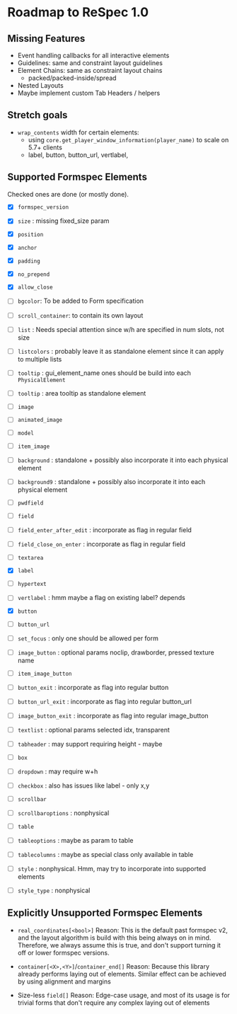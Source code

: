 # Roadmap to ReSpec 1.0

## Missing Features
- Event handling callbacks for all interactive elements
- Guidelines: same and constraint layout guidelines
- Element Chains: same as constraint layout chains
  - packed/packed-inside/spread
- Nested Layouts
- Maybe implement custom Tab Headers / helpers

## Stretch goals
- `wrap_contents` width for certain elements:
  - using `core.get_player_window_information(player_name)` to scale on 5.7+ clients
  - label, button, button_url, vertlabel,



## Supported Formspec Elements

Checked ones are done (or mostly done).

- [x] `formspec_version`
- [x] `size` : missing fixed_size param
- [x] `position`
- [x] `anchor`
- [x] `padding`
- [x] `no_prepend`
- [x] `allow_close`
- [ ] `bgcolor`: To be added to Form specification

- [ ] `scroll_container`: to contain its own layout
- [ ] `list` : Needs special attention since w/h are specified in num slots, not size
- [ ] `listcolors` : probably leave it as standalone element since it can apply to multiple lists
- [ ] `tooltip` : gui_element_name ones should be build into each `PhysicalElement`
- [ ] `tooltip` : area tooltip as standalone element
- [ ] `image`
- [ ] `animated_image`
- [ ] `model`
- [ ] `item_image`
- [ ] `background` : standalone + possibly also incorporate it into each physical element
- [ ] `background9` : standalone + possibly also incorporate it into each physical element
- [ ] `pwdfield`
- [ ] `field`
- [ ] `field_enter_after_edit` : incorporate as flag in regular field
- [ ] `field_close_on_enter` : incorporate as flag in regular field
- [ ] `textarea`
- [x] `label`
- [ ] `hypertext`
- [ ] `vertlabel` : hmm maybe a flag on existing label? depends
- [x] `button`
- [ ] `button_url`
- [ ] `set_focus` : only one should be allowed per form
- [ ] `image_button` : optional params noclip, drawborder, pressed texture name
- [ ] `item_image_button`
- [ ] `button_exit` : incorporate as flag into regular button
- [ ] `button_url_exit` : incorporate as flag into regular button_url
- [ ] `image_button_exit` : incorporate as flag into regular image_button
- [ ] `textlist` : optional params selected idx, transparent
- [ ] `tabheader` : may support requiring height - maybe
- [ ] `box`
- [ ] `dropdown` : may require w+h
- [ ] `checkbox` : also has issues like label - only x,y
- [ ] `scrollbar`
- [ ] `scrollbaroptions` : nonphysical
- [ ] `table`
- [ ] `tableoptions` : maybe as param to table
- [ ] `tablecolumns` : maybe as special class only available in table
- [ ] `style` : nonphysical. Hmm, may try to incorporate into supported elements
- [ ] `style_type` : nonphysical


## Explicitly Unsupported Formspec Elements
- `real_coordinates[<bool>]`
  Reason: This is the default past formspec v2, and the layout algorithm is build
  with this being always on in mind. Therefore, we always assume this is true, and
  don't support turning it off or lower formspec versions.

- `container[<X>,<Y>]`/`container_end[]`
  Reason: Because this library already performs laying out of elements.
  Similar effect can be achieved by using alignment and margins

- Size-less `field[]`
  Reason: Edge-case usage, and most of its usage is for trivial forms that
  don't require any complex laying out of elements

